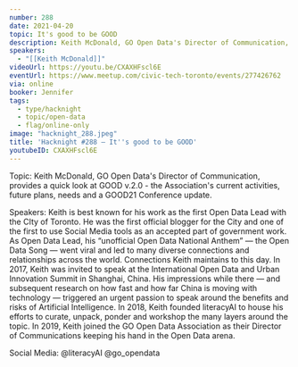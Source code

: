 ```yaml
---
number: 288
date: 2021-04-20
topic: It's good to be GOOD
description: Keith McDonald, GO Open Data's Director of Communication, provides a quick look at GOOD v.2.0 - the Association's current activities, future plans, needs and a GOOD21 Conference update.
speakers:
  - "[[Keith McDonald]]"
videoUrl: https://youtu.be/CXAXHFscl6E
eventUrl: https://www.meetup.com/civic-tech-toronto/events/277426762
via: online
booker: Jennifer
tags:
  - type/hacknight
  - topic/open-data
  - flag/online-only
image: "hacknight_288.jpeg"
title: 'Hacknight #288 – It''s good to be GOOD'
youtubeID: CXAXHFscl6E
---
```


Topic:
Keith McDonald, GO Open Data's Director of Communication, provides a quick look at GOOD v.2.0 - the Association's current activities, future plans, needs and a GOOD21 Conference update.

Speakers:
Keith is best known for his work as the first Open Data Lead with the CIty of Toronto. He was the first official blogger for the City and one of the first to use Social Media tools as an accepted part of government work. As Open Data Lead, his “unofficial Open Data National Anthem” — the Open Data Song — went viral and led to many diverse connections and relationships across the world. Connections Keith maintains to this day. In 2017, Keith was invited to speak at the International Open Data and Urban Innovation Summit in Shanghai, China. His impressions while there — and subsequent research on how fast and how far China is moving with technology — triggered an urgent passion to speak around the benefits and risks of Artificial Intelligence. In 2018, Keith founded literacyAI to house his efforts to curate, unpack, ponder and workshop the many layers around the topic. In 2019, Keith joined the GO Open Data Association as their Director of Communications keeping his hand in the Open Data arena.

Social Media:
@literacyAI
@go_opendata
